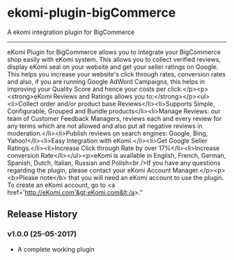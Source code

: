 # ekomi-plugin-bigCommerce
A ekomi integration plugin for BigCommerce
***
eKomi Plugin for BigCommerce allows you to integrate your BigCommerce shop easily with eKomi system. This allows you to collect verified reviews, display eKomi seal on your website and get your seller ratings on Google. This helps you increase your website's click through rates, conversion rates and also, if you are running Google AdWord Campaigns, this helps in improving your Quality Score and hence your costs per click.&lt;/p&gt;&lt;p&gt;&lt;strong&gt;eKomi Reviews and Ratings allows you to:&lt;/strong&gt;&lt;/p&gt;&lt;ul&gt;&lt;li&gt;Collect order and/or product base Reviews&lt;/li&gt;&lt;li&gt;Supports Simple, Configurable, Grouped and Bundle products&lt;/li&gt;&lt;li&gt;Manage Reviews: our team of Customer Feedback Managers, reviews each and every review for any terms which are not allowed and also put all negative reviews in moderation.&lt;/li&gt;&lt;li&gt;Publish reviews on search engines: Google, Bing, Yahoo!&lt;/li&gt;&lt;li&gt;Easy Integration with eKomi.&lt;/li&gt;&lt;li&gt;Get Google Seller Ratings.&lt;/li&gt;&lt;li&gt;Increase Click through Rate by over 17%&lt;/li&gt;&lt;li&gt;Increase conversion Rate&lt;/li&gt;&lt;/ul&gt;&lt;p&gt;eKomi is available in English, French, German, Spanish, Dutch, Italian, Russian and Polish&lt;br /&gt;If you have any questions regarding the plugin, please contact your eKomi Account Manager.&lt;/p&gt;&lt;p&gt;&lt;b&gt;Please note&lt;/b&gt; that you will need an eKomi account to use the plugin. To create an eKomi account, go to &lt;a href='http://eKomi.com'&gt;eKomi.com&lt;/a&gt;."

## Release History

### v1.0.0 (25-05-2017)

- A complete working plugin